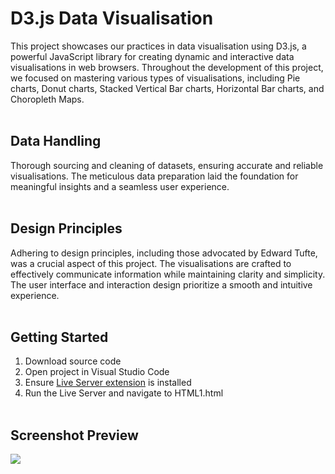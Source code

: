 # D3.js Data Visualisation 
This project showcases our practices in data visualisation using D3.js, a powerful JavaScript library for creating dynamic and interactive data visualisations in web browsers. Throughout the development of this project, we focused on mastering various types of visualisations, including Pie charts, Donut charts, Stacked Vertical Bar charts, Horizontal Bar charts, and Choropleth Maps.
<br><br>

## Data Handling
Thorough sourcing and cleaning of datasets, ensuring accurate and reliable visualisations. The meticulous data preparation laid the foundation for meaningful insights and a seamless user experience.
<br><br>

## Design Principles
Adhering to design principles, including those advocated by Edward Tufte, was a crucial aspect of this project. The visualisations are crafted to effectively communicate information while maintaining clarity and simplicity. The user interface and interaction design prioritize a smooth and intuitive experience.
<br><br>

## Getting Started
1. Download source code
2. Open project in Visual Studio Code
3. Ensure [Live Server extension](https://marketplace.visualstudio.com/items?itemName=ritwickdey.LiveServer) is installed
4. Run the Live Server and navigate to HTML1.html
<br><br>

## Screenshot Preview
![](https://i.imgur.com/bsN6cNE.png)
